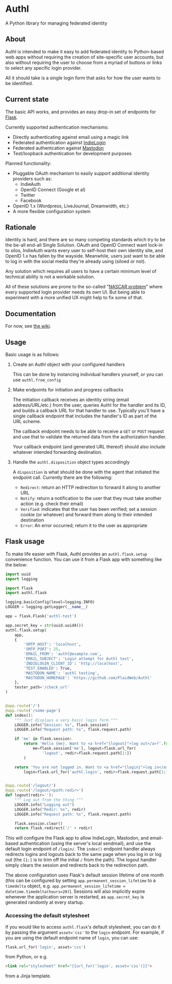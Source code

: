 # Authl
A Python library for managing federated identity

## About

Authl is intended to make it easy to add federated identity to Python-based web apps without requiring the creation of site-specific user accounts, but also without requiring the user to choose from a myriad of buttons or links to select any specific login provider.

All it should take is a single login form that asks for how the user wants to be identified.

## Current state

The basic API works, and provides an easy drop-in set of endpoints for [Flask](http://flask.pocoo.org).

Currently supported authentication mechanisms:

* Directly authenticating against email using a magic link
* Federated authentication against [IndieLogin](https://indielogin.com)
* Federated authentcation against [Mastodon](https://joinmastodon.org)
* Test/loopback authentication for development purposes

Planned functionality:

* Pluggable OAuth mechanism to easily support additional identity providers such as:
    * IndieAuth
    * OpenID Connect (Google et al)
    * Twitter
    * Facebook
* OpenID 1.x (Wordpress, LiveJournal, Dreamwidth, etc.)
* A more flexible configuration system

## Rationale

Identity is hard, and there are so many competing standards which try to be the be-all end-all Single Solution. OAuth and OpenID Connect want lock-in to silos, IndieAuth wants every user to self-host their own identity site, and OpenID 1.x has fallen by the wayside. Meanwhile, users just want to be able to log in with the social media they're already using (siloed or not).

Any solution which requires all users to have a certain minimum level of technical ability is not a workable solution.

All of these solutions are prone to the so-called "[NASCAR problem](https://indieweb.org/NASCAR_problem)" where every supported login provider needs its own UI. But being able to experiment with a more unified UX might help to fix some of that.

## Documentation

For now, see [the wiki](https://github.com/PlaidWeb/Authl/wiki).

## Usage

Basic usage is as follows:

1. Create an Authl object with your configured handlers

    This can be done by instancing individual handlers yourself, or you can use `authl.from_config`

2. Make endpoints for initiation and progress callbacks

    The initiation callback receives an identity string (email address/URL/etc.) from the user, queries Authl
    for the handler and its ID, and builds a callback URL for that handler to use. Typically you'll have a single
    callback endpoint that includes the handler's ID as part of the URL scheme.

    The callback endpoint needs to be able to receive a `GET` or `POST` request and use that to validate the
    returned data from the authorization handler.

    Your callback endpoint (and generated URL thereof) should also include whatever intended forwarding destination.

3. Handle the `authl.disposition` object types accordingly

    A `disposition` is what should be done with the agent that initiated the endpoint call. Currently there
    are the following:

    * `Redirect`: return an HTTP redirection to forward it along to another URL
    * `Notify`: return a notification to the user that they must take another action (e.g. check their email)
    * `Verified`: indicates that the user has been verified; set a session cookie (or whatever) and forward them along to their intended destination
    * `Error`: An error occurred; return it to the user as appropriate

## Flask usage

To make life easier with Flask, Authl provides an `authl.flask.setup` convenience function. You can use it from a Flask app with something like the below:

```python
import uuid
import logging

import flask
import authl.flask

logging.basicConfig(level=logging.INFO)
LOGGER = logging.getLogger(__name__)

app = flask.Flask('authl-test')

app.secret_key = str(uuid.uuid4())
authl.flask.setup(
    app,
    {
        'SMTP_HOST': 'localhost',
        'SMTP_PORT': 25,
        'EMAIL_FROM': 'authl@example.com',
        'EMAIL_SUBJECT': 'Login attempt for Authl test',
        'INDIELOGIN_CLIENT_ID': 'http://localhost',
        'TEST_ENABLED': True,
        'MASTODON_NAME': 'authl testing',
        'MASTODON_HOMEPAGE': 'https://github.com/PlaidWeb/Authl'
    },
    tester_path='/check_url'
)


@app.route('/')
@app.route('/some-page')
def index():
    """ Just displays a very basic login form """
    LOGGER.info("Session: %s", flask.session)
    LOGGER.info("Request path: %s", flask.request.path)

    if 'me' in flask.session:
        return 'Hello {me}. Want to <a href="{logout}">log out</a>?'.format(
            me=flask.session['me'], logout=flask.url_for(
                'logout', redir=flask.request.path[1:])
        )

    return 'You are not logged in. Want to <a href="{login}">log in</a>?'.format(
        login=flask.url_for('authl.login', redir=flask.request.path[1:]))


@app.route('/logout/')
@app.route('/logout/<path:redir>')
def logout(redir=''):
    """ Log out from the thing """
    LOGGER.info("Logging out")
    LOGGER.info("Redir: %s", redir)
    LOGGER.info("Request path: %s", flask.request.path)

    flask.session.clear()
    return flask.redirect('/' + redir)
```

This will configure the Flask app to allow IndieLogin, Mastodon, and email-based authentication (using the server's local sendmail), and use the default login endpoint of `/login/`. The `index()` endpoint handler always redirects logins and logouts back to the same page when you log in or log out (the `[1:]` is to trim off the initial `/` from the path). The logout handler simply clears the session and redirects back to the redirection path.

The above configuration uses Flask's default session lifetime of one month (this can be configured by setting `app.permanent_session_lifetime` to a `timedelta` object, e.g. `app.permanent_session_lifetime = datetime.timedelta(hours=20)`). Sessions will also implicitly expire whenever the application server is restarted, as `app.secret_key` is generated randomly at every startup.

### Accessing the default stylesheet

If you would like to access `authl.flask`'s default stylesheet, you can do it by passing the argument `asset='css'` to the `login` endpoint. For example, if you are using the default endpoint name of `login`, you can use:

```python
flask.url_for('login', asset='css')
```

from Python, or e.g.

```html
<link rel="stylesheet" href="{{url_for('login', asset='css')}}">
```

from a Jinja template.
